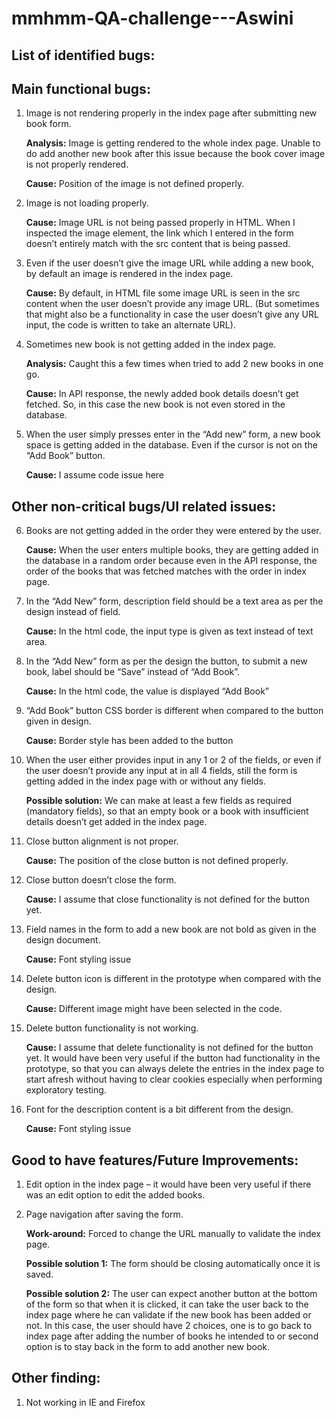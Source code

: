 # mmhmm-QA-challenge---Aswini


## List of identified bugs: 

## Main functional bugs:

1.	Image is not rendering properly in the index page after submitting new book form.

     **Analysis:** Image is getting rendered to the whole index page. Unable to do add another new book after this issue because the book cover image is not properly rendered.
     
     **Cause:** Position of the image is not defined properly.

2.	Image is not loading properly.

     **Cause:** Image URL is not being passed properly in HTML. When I inspected the image element, the link which I entered in the form doesn’t entirely match with the src   content that is being passed.

3.	Even if the user doesn’t give the image URL while adding a new book, by default an image is rendered in the index page.

     **Cause:** By default, in HTML file some image URL is seen in the src content when the user doesn’t provide any image URL. (But sometimes that might also be a functionality in case the user doesn’t give any URL input, the code is written to take an alternate URL).

4.	Sometimes new book is not getting added in the index page.

    **Analysis:** Caught this a few times when tried to add 2 new books in one go. 

    **Cause:** In API response, the newly added book details doesn’t get fetched. So, in this case the new book is not even stored in the database.

5.	When the user simply presses enter in the “Add new” form, a new book space is getting added in the database. Even if the cursor is not on the “Add Book” button.

    **Cause:** I assume code issue here

## Other non-critical bugs/UI related issues:

6.	Books are not getting added in the order they were entered by the user.

    **Cause:** When the user enters multiple books, they are getting added in the database in a random order because even in the API response, the order of the books that was fetched matches with the order in index page.

7.	In the “Add New” form, description field should be a text area as per the design instead of field.

    **Cause:** In the html code, the input type is given as text instead of text area.

8.	In the “Add New” form as per the design the button, to submit a new book, label should be “Save” instead of “Add Book”.

    **Cause:** In the html code, the value is displayed “Add Book”

9.	“Add Book” button CSS border is different when compared to the button given in design. 
 
    **Cause:** Border style has been added to the button


10.	When the user either provides input in any 1 or 2 of the fields, or even if the user doesn’t provide any input at in all 4 fields, still the form is getting added in the index page with or without any fields.

    **Possible solution:** We can make at least a few fields as required (mandatory fields), so that an empty book or a book with insufficient details doesn’t get added in the index page.

11.	Close button alignment is not proper.

    **Cause:** The position of the close button is not defined properly.

12.	Close button doesn’t close the form.

    **Cause:** I assume that close functionality is not defined for the button yet.

13.	Field names in the form to add a new book are not bold as given in the design document.

    **Cause:** Font styling issue

14.	Delete button icon is different in the prototype when compared with the design.

    **Cause:** Different image might have been selected in the code.

15.	Delete button functionality is not working.

    **Cause:** I assume that delete functionality is not defined for the button yet.
It would have been very useful if the button had functionality in the prototype, so that you can always delete the entries in the index page to start afresh without having to clear cookies especially when performing exploratory testing.

16.	Font for the description content is a bit different from the design.

    **Cause:** Font styling issue

## Good to have features/Future Improvements:

1.	Edit option in the index page – it would have been very useful if there was an edit option to edit the added books.
2.	Page navigation after saving the form. 

    **Work-around:** Forced to change the URL manually to validate the index page.
    
    **Possible solution 1:** The form should be closing automatically once it is saved.

    **Possible solution 2:** The user can expect another button at the bottom of the form so that when it is clicked, it can take the user back to the index page where he can validate if the new book has been added or not.
In this case, the user should have 2 choices, one is to go back to index page after adding the number of books he intended to or second option is to stay back in the form to add another new book.

## Other finding:
1.	Not working in IE and Firefox








